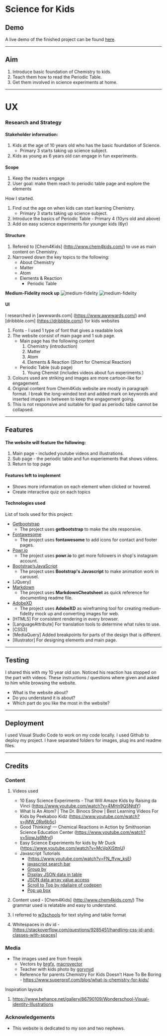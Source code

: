 # Science for Kids

## Demo

A live demo of the finished project can be found [here](https://francesjgonzales.github.io/periodicTableProj2/).

---

## Aim

1. Introduce basic foundation of Chemistry to kids.
2. Teach them how to read the Periodic Table.
3. Get them involved in science experiments at home.

---

# UX

### Research and Strategy

#### Stakeholder information:

1. Kids at the age of 10 years old who has the basic foundation of Science.
   - Primary 3 starts taking up science subject.
2. Kids as young as 6 years old can engage in fun experiments.

#### Scope

1. Keep the readers engage
2. User goal: make them reach to periodic table page and explore the elements

How I started.

1. Find out the age on when kids can start learning Chemistry.
   - Primary 3 starts taking up science subject.
2. Introduce the basics of Periodic Table - Primary 4 (10yrs old and above)
3. Add on easy science experiments for younger kids (6yr)

#### Structure

1. Refered to [Chem4Kids] (http://www.chem4kids.com/) to use as main content on Chemistry.
2. Narrowed down the key topics to the following:
   - About Chemistry
   - Matter
   - Atom
   - Elements & Reaction
     - Periodic Table

**Medium-Fidelity mock up**
![medium-fidelity](../periodicTableProj2/readme/hi-def2.jpg)
![medium-fidelity](../periodicTableProj2/hi-def1.png)

#### UI

I researched in [awwwards.com] (https://www.awwwards.com/) and [dribbble.com] (https://dribbble.com/) for kids websites

1. Fonts - I used 1 type of font that gives a readable look
2. The website consist of main page and 1 sub page.
   - Main page has the following content
     1. Chemistry (introduction)
     2. Matter
     3. Atom
     4. Elements & Reaction (Short for Chemical Reaction)
   - Periodic Table (sub page)
     1. Young Chemist (includes videos about fun experiments.)
3. Colours used are striking and images are more cartoon-like for engagement.
4. Original content from Chem4Kids website are mostly in paragraph format. I break the long-winded text and added mark on keywords and inserted images in between to keep the engagement going.
5. This is not responsive and suitable for ipad as periodic table cannot be collapsed.

---

## Features

#### The website will feature the following:

1. Main page - included youtube videos and illustrations.
2. Sub page - the periodic table and fun experiements that shows videos.
3. Return to top page

#### Features left to implement

- Shows more information on each element when clicked or hovered.
- Create interactive quiz on each topics

#### Technologies used

List of tools used for this project:

- [Getbootstrap](https://getbootstrap.com/)
  - The project uses **getbootstrap** to make the site responsive.
- [Fontawesome](https://fontawesome.com/)
  - The project uses **fontawesome** to add icons for contact and footer pages.
- [Powr.io](https://www.powr.io/)
  - The project uses **powr.io** to get more followers in shop's instagram account.
- [Bootstrap’sJavaScript](https://getbootstrap.com/)
  - The project uses **Bootstrap's Javascript** to make animation work in carousel.
- [JQuery]
- [Markdown](https://github.com/adam-p/markdown-here/wiki/Markdown-Cheatsheet#emphasis)
  - The project uses **MarkdownCheatsheet** as quick reference for documenting readme file.
- [AdobeXD](https://www.adobe.com/sea/products/xd.html)
  - The project uses **AdobeXD** as wireframing tool for creating medium-fidelity mock up and converting images for web.
- [HTML5] For consistent rendering in every browser.
- [LanguageAttribute] For translation tools to determine what rules to use.
- [CSS3]
- [MediaQuery] Added breakpoints for parts of the design that is different.
- [Illustrator] For designing elements and main page.

---

## Testing

I shared this with my 10 year old son. Noticed his reaction has stopped on the part with videos.
These instructions / questions where given and asked to him while browsing the website.

- What is the website about?
- Do you understand it is about?
- Which part do you like the most in the website?

---

## Deployment

I used Visual Studio Code to work on my code locally.
I used Github to deploy my project. I have separated folders for images, plug ins and readme files.

---

## Credits

### Content

1. Videos used

   - 10 Easy Science Experiments - That Will Amaze Kids by Raising da Vinci (https://www.youtube.com/watch?v=4MHn9Q5NtdY)
   - What Is An Atom? | The Dr. Binocs Show | Best Learning Videos For Kids by Peekaboo Kidz (https://www.youtube.com/watch?v=jMW_0Ro6b5c)
   - Good Thinking! — Chemical Reactions in Action by Smithsonian Science Education Center (https://www.youtube.com/watch?v=5iowJs6MryI)
   - Easy Science Experiments for kids by Mr Duck (https://www.youtube.com/watch?v=McVpXiSttnU)
   - Javascript Tutorials
     - (https://www.youtube.com/watch?v=FN_ffvw_ksE)
     - [javascript search bar](https://www.youtube.com/watch?v=wxz5vJ1BWrc)
     - [Group by](https://www.youtube.com/watch?v=iBGUyPwm_dM)
     - [Display JSON data in table](https://www.youtube.com/watch?v=WMQ2sq1dw6Y&t=214s)
     - [JSON data array value access](https://www.youtube.com/watch?v=HdFYtHJDGd8)
     - [Scroll to Top by rdallaire of codepen](https://codepen.io/rdallaire/pen/apoyx)
     - [Pop up box](https://www.youtube.com/watch?v=MBaw_6cPmAw&t=177s)

2. Content used - [Chem4Kids] (http://www.chem4kids.com/) The grammar used is relatable and easy to understand.
3. I referred to [w3schools](w3schools.com) for text styling and table format
4. Whitespaces in div id - [https://stackoverflow.com/questions/9285451/handling-css-id-and-classes-with-spaces]

### Media

- The images used are from freepik
  - Vectors by [brgfx](https://www.freepik.com/brgfx), [macrovector](https://www.freepik.com/macrovector)
  - Teacher with kids photo by [gorynvd](https://www.freepik.com/gorynvd)
  - Reference for parents
    Chemistry For Kids Doesn’t Have To Be Boring - https://www.superprof.com/blog/what-is-chemistry-for-kids/

Inspiration layouts

1. https://www.behance.net/gallery/86790109/Wonderschool-Visual-identity-Illustrations

### Acknowledgements

- This website is dedicated to my son and two nephews.
